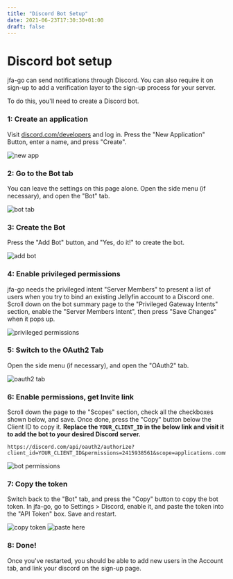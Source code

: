 ```yaml
---
title: "Discord Bot Setup"
date: 2021-06-23T17:30:30+01:00
draft: false
---
```


# Discord bot setup

jfa-go can send notifications through Discord. You can also require it on sign-up to add a verification layer to the sign-up process for your server.

To do this, you'll need to create a Discord bot.

### 1: Create an application
Visit [discord.com/developers](https://discord.com/developers) and log in. Press the "New Application" Button, enter a name, and press "Create".

![new app](/discord/1.jpg)

### 2: Go to the Bot tab
You can leave the settings on this page alone. Open the side menu (if necessary), and open the "Bot" tab.

![bot tab](/discord/2.jpg)

### 3: Create the Bot
Press the "Add Bot" button, and "Yes, do it!" to create the bot.

![add bot](/discord/3.jpg)

### 4: Enable privileged permissions
jfa-go needs the privileged intent "Server Members" to present a list of users when you try to bind an existing Jellyfin account to a Discord one. Scroll down on the bot summary page to the "Privileged Gateway Intents" section, enable the "Server Members Intent", then press "Save Changes" when it pops up.

![privileged permissions](/discord/4.jpg)

### 5: Switch to the OAuth2 Tab
Open the side menu (if necessary), and open the "OAuth2" tab.

![oauth2 tab](/discord/5.jpg)

### 6: Enable permissions, get Invite link
Scroll down the page to the "Scopes" section, check all the checkboxes shown below, and save. Once done, press the "Copy" button below the Client ID to copy it. **Replace the `YOUR_CLIENT_ID` in the below link and visit it to add the bot to your desired Discord server.**

```url
https://discord.com/api/oauth2/authorize?client_id=YOUR_CLIENT_ID&permissions=2415938561&scope=applications.commands%20bot
```


![bot permissions](/discord/6.jpg)

### 7: Copy the token
Switch back to the "Bot" tab, and press the "Copy" button to copy the bot token. In jfa-go, go to Settings > Discord, enable it, and paste the token into the "API Token" box. Save and restart.

![copy token](/discord/7.jpg)
![paste here](/discord/8.jpg)

### 8: Done!
Once you've restarted, you should be able to add new users in the Account tab, and link your discord on the sign-up page.
